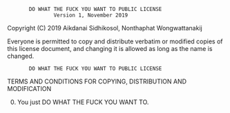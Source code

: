            DO WHAT THE FUCK YOU WANT TO PUBLIC LICENSE
                   Version 1, November 2019

Copyright (C) 2019 Aikdanai Sidhikosol, Nonthaphat Wongwattanakij

Everyone is permitted to copy and distribute verbatim or modified
copies of this license document, and changing it is allowed as long
as the name is changed.

           DO WHAT THE FUCK YOU WANT TO PUBLIC LICENSE

TERMS AND CONDITIONS FOR COPYING, DISTRIBUTION AND MODIFICATION

0.  You just DO WHAT THE FUCK YOU WANT TO.
